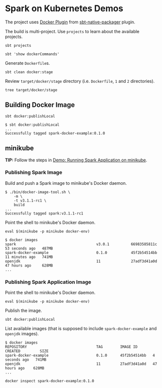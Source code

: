 # Spark on Kubernetes Demos

The project uses [Docker Plugin](https://www.scala-sbt.org/sbt-native-packager/formats/docker.html#docker-plugin) from [sbt-native-packager](https://www.scala-sbt.org/sbt-native-packager/index.html) plugin.

The build is multi-project. Use `projects` to learn about the available projects.

```text
sbt projects
```

```text
sbt 'show dockerCommands'
```

Generate `Dockerfile`s.

```text
sbt clean docker:stage
```

Review `target/docker/stage` directory (i.e. `Dockerfile`, `1` and `2` directories).

```text
tree target/docker/stage
```

## Building Docker Image

```text
sbt docker:publishLocal
```

```text
$ sbt docker:publishLocal
...
Successfully tagged spark-docker-example:0.1.0
```

## minikube

**TIP:** Follow the steps in [Demo: Running Spark Application on minikube](https://jaceklaskowski.github.io/spark-kubernetes-book/demo/running-spark-application-on-minikube/).

### Publishing Spark Image

Build and push a Spark image to minikube's Docker daemon.

```text
$ ./bin/docker-image-tool.sh \
    -m \
    -t v3.1.1-rc1 \
    build
...
Successfully tagged spark:v3.1.1-rc1
```

Point the shell to minikube's Docker daemon.

```text
eval $(minikube -p minikube docker-env)
```

```text
$ docker images
spark                                     v3.0.1          66983585811c   53 seconds ago   487MB
spark-docker-example                      0.1.0           45f2b54514bb   11 minutes ago   741MB
openjdk                                   11              27adf3d41a0d   47 hours ago     628MB
...
```

### Publishing Spark Application Image

Point the shell to minikube's Docker daemon.

```text
eval $(minikube -p minikube docker-env)
```

Publish the image.

```text
sbt docker:publishLocal
```

List available images (that is supposed to include `spark-docker-example` and `openjdk` images).

```text
$ docker images
REPOSITORY                                TAG        IMAGE ID       CREATED         SIZE
spark-docker-example                      0.1.0      45f2b54514bb   4 seconds ago   741MB
openjdk                                   11         27adf3d41a0d   47 hours ago    628MB
...
```

```text
docker inspect spark-docker-example:0.1.0
```
